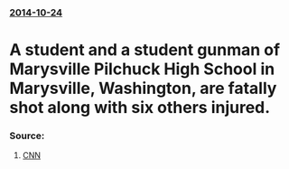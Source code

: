 ### [2014-10-24](/news/2014/10/24/index.md)

# A student and a student gunman of Marysville Pilchuck High School in Marysville, Washington, are fatally shot along with six others injured. 




### Source:

1. [CNN](http://www.cnn.com/2014/10/24/us/washington-school-shooting/index.html?hpt=hp_t1)
